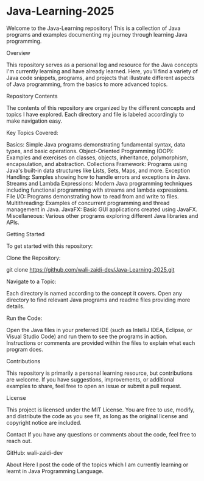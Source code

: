 # Java-Learning-2025

Welcome to the Java-Learning repository! This is a collection of Java programs and examples documenting my journey through learning Java programming.

Overview

This repository serves as a personal log and resource for the Java concepts I'm currently learning and have already learned. Here, you'll find a variety of Java code snippets, programs, and projects that illustrate different aspects of Java programming, from the basics to more advanced topics.

Repository Contents

The contents of this repository are organized by the different concepts and topics I have explored. Each directory and file is labeled accordingly to make navigation easy.

Key Topics Covered:

Basics: Simple Java programs demonstrating fundamental syntax, data types, and basic operations. Object-Oriented Programming (OOP): Examples and exercises on classes, objects, inheritance, polymorphism, encapsulation, and abstraction. Collections Framework: Programs using Java's built-in data structures like Lists, Sets, Maps, and more. Exception Handling: Samples showing how to handle errors and exceptions in Java. Streams and Lambda Expressions: Modern Java programming techniques including functional programming with streams and lambda expressions. File I/O: Programs demonstrating how to read from and write to files. Multithreading: Examples of concurrent programming and thread management in Java. JavaFX: Basic GUI applications created using JavaFX. Miscellaneous: Various other programs exploring different Java libraries and APIs.

Getting Started

To get started with this repository:

Clone the Repository:

git clone https://github.com/wali-zaidi-dev/Java-Learning-2025.git

Navigate to a Topic:

Each directory is named according to the concept it covers. Open any directory to find relevant Java programs and readme files providing more details.

Run the Code:

Open the Java files in your preferred IDE (such as IntelliJ IDEA, Eclipse, or Visual Studio Code) and run them to see the programs in action. Instructions or comments are provided within the files to explain what each program does.

Contributions

This repository is primarily a personal learning resource, but contributions are welcome. If you have suggestions, improvements, or additional examples to share, feel free to open an issue or submit a pull request.

License

This project is licensed under the MIT License. You are free to use, modify, and distribute the code as you see fit, as long as the original license and copyright notice are included.

Contact If you have any questions or comments about the code, feel free to reach out.

GitHub: wali-zaidi-dev

About
Here I post the code of the topics which I am currently learning or learnt in Java Programming Language.
